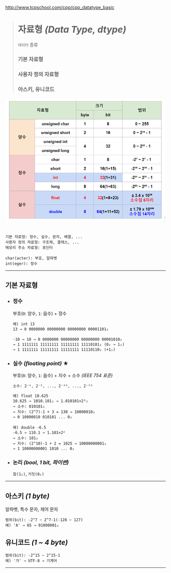 http://www.tcpschool.com/cpp/cpp_datatype_basic
># 자료형 *(Data Type, dtype)*
>`데이터` 종류
>
>### 기본 자료형
>### 사용자 정의 자료형
>### 아스키, 유니코드 
###### <img src = 'img/자료형.png'>
```
기본 자료형: 정수, 실수, 문자, 배열, ...
사용자 정의 자료형: 구조체, 클래스, ...
메모리 주소 자료형: 포인터

char(acter): 부호, 알파벳
int(eger): 정수
```
---

## 기본 자료형

+ ### 정수
  부호(`0`: 양수, `1`: 음수) + 정수 
  ```
  예) int 13
  13 → 0 0000000 00000000 00000000 00001101₂
  
  -10 → 10 → 0 0000000 00000000 00000000 00001010₂
  → 1 1111111 11111111 11111111 11110101₂ (0₂ → 1₂)
  → 1 1111111 11111111 11111111 11110110₂ (+1₂)
  ```

+ ### 실수 *(floating point)* ★
  부호(`0`: 양수, `1`: 음수) + 지수 + 소수 *(IEEE 754 표준)*
  ```
  소수: 2⁻¹, 2⁻², ..., 2⁻²³, ..., 2⁻⁵²
  ```
  ```
  예) float 10.625
  10.625 → 1010.101₂ → 1.010101×2³₂
  → 소수: 010101₂ 
  → 지수: (2^7)-1 + 3 = 130 → 10000010₂
  → 0 10000010 010101 ... 0₂
  
  예) double -6.5 
  -6.5 → 110.1 → 1.101×2²
  → 소수: 101₂
  → 지수: (2^10)-1 + 2 = 1025 → 10000000001₂
  → 1 10000000001 1010 ... 0₂
  ```

+ ### 논리 *(bool, 1 bit, 파이썬)*
  `참(1₂)`, `거짓(0₂)`

---

## 아스키 *(1 byte)*
알파벳, 특수 문자, 제어 문자
```
범위(bit): -2^7 ~ 2^7-1(-128 ~ 127)
예) 'A' → 65 → 01000001₂
```

## 유니코드 *(1 ~ 4 byte)*
```
범위(bit): -2^15 ~ 2^15-1 
예) '가' → UTF-8 → 기계어
```

---

